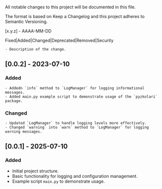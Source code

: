 All notable changes to this project will be documented in this file.

The format is based on Keep a Changelog
and this project adheres to Semantic Versioning.

[x.y.z] - AAAA-MM-DD

Fixed|Added|Changed|Deprecated|Removed|Security

    - Description of the change.

## [0.0.2] - 2023-07-10

### Added
    - Addedn `info` method to `LogManager` for logging informational messages.
    - Added main.py example script to demonstrate usage of the `pyzkolari` package.

### Changed
    - Updated `LogManager` to handle logging levels more effectively.
    - Changed `warning` into `warn` method to `LogManager` for logging warning messages.

## [0.0.1] - 2025-07-10

### Added
- Initial project structure.
- Basic functionality for logging and configuration management.
- Example script `main.py` to demonstrate usage.